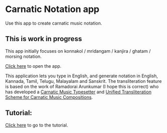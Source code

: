 # Carnatic Notation app
Use this app to create carnatic music notation.

## This is work in progress

This app initially focuses on konnakol / mridangam / kanjira / ghatam / morsing notation.

[Click here](https://ragumagu.github.io/carnatic-notation-app/notation_app.html) to open the app.

This application lets you type in English, and generate notation in English, Kannada, Tamil, Telugu, Malayalam and Sanskrit. The transliteration feature is based on the work of Ramadorai Arunkumar (I hope this is correct) who has developed a [Carnatic Music Typesetter](http://arunk.freepgs.com/wordpress/cm-typesetter/about/) and [Unified Transliteration Scheme for Carnatic Music Compositions](http://arunk.freepgs.com/cmtranslit/cmtranslit_scheme.html).

## Tutorial:

[Click here](https://ragumagu.github.io/carnatic-notation-app/notation_app.html?content=tutorial) to go to the tutorial.

